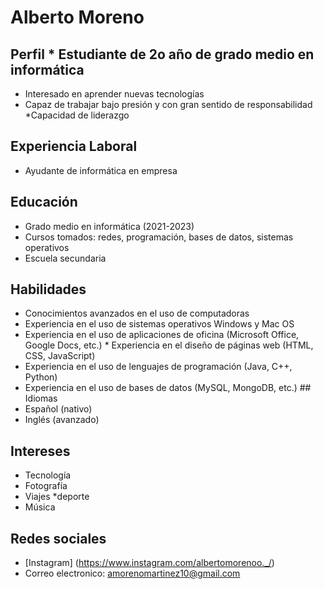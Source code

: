 # Alberto Moreno
## Perfil * Estudiante de 2o año de grado medio en informática 

* Interesado en aprender nuevas tecnologías 
* Capaz de trabajar bajo presión y con gran sentido de responsabilidad 
*Capacidad de liderazgo 
## Experiencia Laboral 
* Ayudante de informática en empresa 
## Educación 

* Grado medio en informática (2021-2023) 
* Cursos tomados: redes, programación, bases de datos, sistemas operativos 
* Escuela secundaria 
## Habilidades 
* Conocimientos avanzados en el uso de computadoras 
* Experiencia en el uso de sistemas operativos Windows y Mac OS 
* Experiencia en el uso de aplicaciones de oficina (Microsoft Office, Google Docs, etc.) * Experiencia en el diseño de páginas web (HTML, CSS, JavaScript) 
* Experiencia en el uso de lenguajes de programación (Java, C++, Python) 
* Experiencia en el uso de bases de datos (MySQL, MongoDB, etc.) ## Idiomas 
* Español (nativo) 
* Inglés (avanzado) 
## Intereses 
* Tecnología 
* Fotografía 
* Viajes 
*deporte 
* Música
## Redes sociales 
* [Instagram] (https://www.instagram.com/albertomorenoo._/)
* Correo electronico: amorenomartinez10@gmail.com
